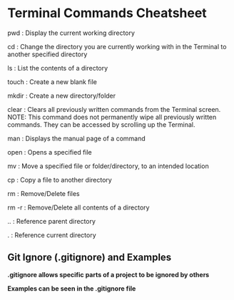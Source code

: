 # Terminal Commands Cheatsheet

pwd
: Display the current working directory

cd
: Change the directory you are currently working with in the Terminal to another specified directory

ls
: List the contents of a directory


touch 
: Create a new blank file 

mkdir
: Create a new directory/folder

clear
: Clears all previously written commands from the Terminal screen. NOTE: This command does not permanently wipe all previously written commands. They can be accessed by scrolling up the Terminal.

man 
: Displays the manual page of a command 

open
: Opens a specified file 

mv
: Move a specified file or folder/directory, to an intended location

cp
: Copy a file to another directory 

rm 
: Remove/Delete files 

rm -r 
: Remove/Delete all contents of a directory

.. 
: Reference parent directory

. 
: Reference current directory

## Git Ignore (.gitignore) and Examples

**.gitignore allows specific parts of a project to be ignored by others**

**Examples can be seen in the .gitignore file**